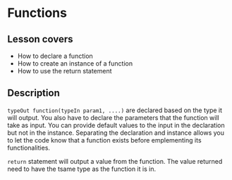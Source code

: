 # Functions

## Lesson covers
- How to declare a function
- How to create an instance of a function
- How to use the return statement

## Description
`typeOut function(typeIn param1, ....)` are declared based on the type it will output. You also have to declare the parameters that the function will take as input. You can provide default values to the input in the declaration but not in the instance. Separating the declaration and instance allows you to let the code know that a function exists before emplementing its functionalities.

`return` statement will output a value from the function. The value returned need to have the tsame type as the function it is in.
